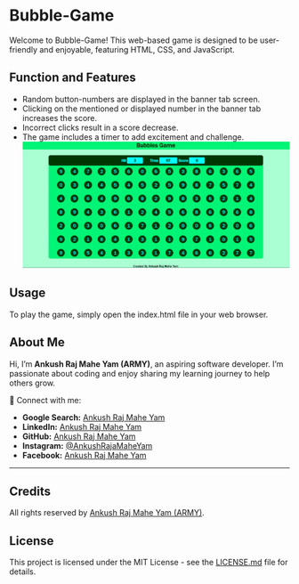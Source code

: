# Bubble-Game

Welcome to Bubble-Game! This web-based game is designed to be user-friendly and enjoyable, featuring HTML, CSS, and JavaScript.

## Function and Features

- Random button-numbers are displayed in the banner tab screen.
- Clicking on the mentioned or displayed number in the banner tab increases the score.
- Incorrect clicks result in a score decrease.
- The game includes a timer to add excitement and challenge.
![Preview of Website](preview-of-bubble-game.png)
## Usage

To play the game, simply open the index.html file in your web browser.



## About Me  

Hi, I’m **Ankush Raj Mahe Yam (ARMY)**, an aspiring software developer. I’m passionate about coding and enjoy sharing my learning journey to help others grow.  

🌟 Connect with me:  
- **Google Search:** [Ankush Raj Mahe Yam](https://www.google.com/search?q=ankush+raj+mahe+yam)  
- **LinkedIn:** [Ankush Raj Mahe Yam](https://linkedin.com/in/ankushrajmaheyam)  
- **GitHub:** [Ankush Raj Mahe Yam](https://github.com/AnkushRajMaheYam)  
- **Instagram:** [@AnkushRajaMaheYam](https://instagram.com/AnkushRajaMaheYam)  
- **Facebook:** [Ankush Raj Mahe Yam](https://facebook.com/AnkushRajMaheYam)  

---

## Credits

All rights reserved by [Ankush Raj Mahe Yam (ARMY)](https://github.com/AnkushRajMaheYam).

## License

This project is licensed under the MIT License - see the [LICENSE.md](LICENSE.md) file for details.
